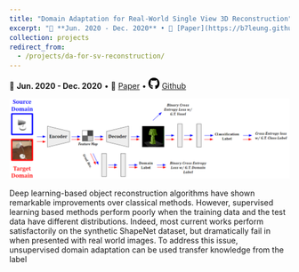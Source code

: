 ```yaml
---
title: "Domain Adaptation for Real-World Single View 3D Reconstruction"
excerpt: "📅 **Jun. 2020 - Dec. 2020** • 📄 [Paper](https://b7leung.github.io/files/DA_For_SVR.pdf) <br/> Applied several domain adaptation techniques (MMD, Deep CORAL, DANN) to enable unsupervised transfer from CAD ShapeNet data to real world data, for the task of single view 3D reconstruction. [More info.](https://b7leung.github.io/projects/da-for-sv-reconstruction/) <br/><img src='/images/DA_For_SVR_Main_Picture.png'>"
collection: projects
redirect_from: 
  - /projects/da-for-sv-reconstruction/
---
```


📅 **Jun. 2020 - Dec. 2020** • 📄 [Paper](https://b7leung.github.io/files/DA_For_SVR.pdf) • <img src="/images/github_icon.png" width="20" height="20"> [Github](https://github.com/b7leung/Domain-Adaptation-Single-View-Reconstruction)

<img src='/images/DA_For_SVR_Main_Picture.png'>

Deep learning-based object reconstruction algorithms
have shown remarkable improvements over classical methods. However, supervised learning based methods perform
poorly when the training data and the test data have different distributions. Indeed, most current works perform
satisfactorily on the synthetic ShapeNet dataset, but dramatically fail in when presented with real world images. To
address this issue, unsupervised domain adaptation can be
used transfer knowledge from the label